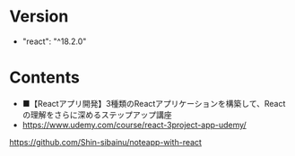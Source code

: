 # Version
- "react": "^18.2.0"

# Contents
- ■【Reactアプリ開発】3種類のReactアプリケーションを構築して、Reactの理解をさらに深めるステップアップ講座
- https://www.udemy.com/course/react-3project-app-udemy/

https://github.com/Shin-sibainu/noteapp-with-react
